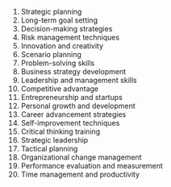 
1. Strategic planning
2. Long-term goal setting
3. Decision-making strategies
4. Risk management techniques
5. Innovation and creativity
6. Scenario planning
7. Problem-solving skills
8. Business strategy development
9. Leadership and management skills
10. Competitive advantage
11. Entrepreneurship and startups
12. Personal growth and development
13. Career advancement strategies
14. Self-improvement techniques
15. Critical thinking training
16. Strategic leadership
17. Tactical planning
18. Organizational change management
19. Performance evaluation and measurement
20. Time management and productivity
